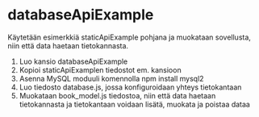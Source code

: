 # databaseApiExample

Käytetään esimerkkiä staticApiExample pohjana ja muokataan sovellusta, niin että data haetaan tietokannasta.

<ol>
<li>Luo kansio databaseApiExample</li>
<li>Kopioi staticApiExamplen tiedostot em. kansioon</li>
<li>Asenna MySQL moduuli komennolla npm install mysql2</li>
<li>Luo tiedosto database.js, jossa konfiguroidaan yhteys tietokantaan</li>
<li>Muokataan book_model.js tiedostoa, niin että data haetaan tietokannasta ja tietokantaan voidaan lisätä, muokata ja poistaa dataa</li>
</ol>